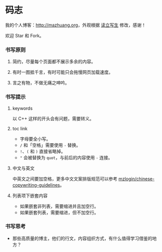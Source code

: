 码志
=================

我的个人博客：<http://mazhuang.org>，外观根据 [读立写生](http://cnfeat.com) 修改，感谢！

欢迎 Star 和 Fork。

### 书写原则

1. 简约，尽量每个页面都不展示多余的内容。

2. 有时一图抵千言，有时可能只会拖慢网页加载速度。

3. 言之有物，不做无痛之呻吟。

### 书写提示

1. keywords

    以 C++ 这样的开头会有问题，需要转义。

1. toc link
    * 字母要全小写。
    * `/` 和「空格」需要使用 `-` 替换。
    * `!`、`(` 和 `)` 直接省略掉。
    * `"` 会被替换为 `quot`，与前后的内容使用 `-` 连接。

1. 中文与英文

    中英文之间要加空格，更多中文文案排版规范可以参考 [mzlogin/chinese-copywriting-guidelines](https://github.com/mzlogin/chinese-copywriting-guidelines)。

1. 列表项下嵌套内容
    * 如果嵌套非列表，需要缩进并且加空行。
    * 如果嵌套列表，需要缩进，但不加空行。

### 书写思考

* 那些高质量的博主，他们的行文，内容组织方式，有什么值得学习借鉴的地方？

